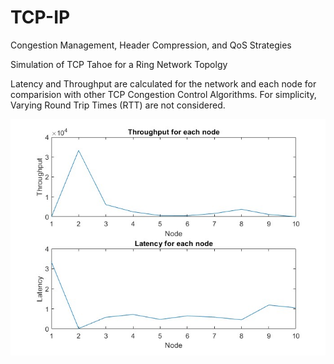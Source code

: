 # TCP-IP
Congestion Management, Header Compression, and QoS Strategies

Simulation of TCP Tahoe for a Ring Network Topolgy 

Latency and Throughput are calculated for the network and each node for comparision with other TCP Congestion Control Algorithms. For simplicity, Varying Round Trip Times (RTT) are not considered. 

![Throughput and Latency for the TCP Tahoe Network](https://github.com/ayushkale1909/TCP-IP/blob/main/tcp_tahoe.jpg)

